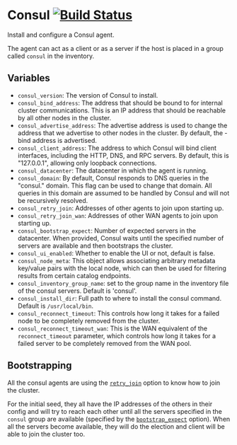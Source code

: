 # Consul [![Build Status](https://travis-ci.org/AerisCloud/ansible-consul.svg?branch=master)](https://travis-ci.org/AerisCloud/ansible-consul)

Install and configure a Consul agent.

The agent can act as a client or as a server if the host is placed in a group called `consul` in the inventory.

## Variables

* `consul_version`: The version of Consul to install.
* `consul_bind_address`: The address that should be bound to for internal cluster communications. This is an IP address that should be reachable by all other nodes in the cluster.
* `consul_advertise_address`: The advertise address is used to change the address that we advertise to other nodes in the cluster. By default, the -bind address is advertised.
* `consul_client_address`: The address to which Consul will bind client interfaces, including the HTTP, DNS, and RPC servers. By default, this is "127.0.0.1", allowing only loopback connections.
* `consul_datacenter`: The datacenter in which the agent is running.
* `consul_domain`: By default, Consul responds to DNS queries in the "consul." domain. This flag can be used to change that domain. All queries in this domain are assumed to be handled by Consul and will not be recursively resolved.
* `consul_retry_join`: Addresses of other agents to join upon starting up.
* `consul_retry_join_wan`: Addresses of other WAN agents to join upon starting up.
* `consul_bootstrap_expect`: Number of expected servers in the datacenter. When provided, Consul waits until the specified number of servers are available and then bootstraps the cluster.
* `consul_ui_enabled`: Whether to enable the UI or not, default is false.
* `consul_node_meta`: This object allows associating arbitrary metadata key/value pairs with the local node, which can then be used for filtering results from certain catalog endpoints.
* `consul_inventory_group_name`: set to the group name in the inventory file of the consul servers. Default is 'consul'.
* `consul_install_dir`: Full path to where to install the consul command. Default is `/usr/local/bin`.
* `consul_reconnect_timeout`: This controls how long it takes for a failed node to be completely removed from the cluster.
* `consul_reconnect_timeout_wan`: This is the WAN equivalent of the `reconnect_timeout` parameter, which controls how long it takes for a failed server to be completely removed from the WAN pool.

## Bootstrapping

All the consul agents are using the [`retry_join`](https://www.consul.io/docs/agent/options.html#retry_join) option to
know how to join the cluster.

For the initial seed, they all have the IP addresses of the others in their config and will try to reach each other
until all the servers specified in the `consul` group are available (specified by the
[`bootstrap_expect`](https://www.consul.io/docs/agent/options.html#bootstrap_expect) option).
When all the servers become available, they will do the election and client will be able to join the cluster too.
